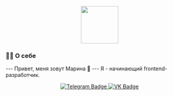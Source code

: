 <div id='header' align='center' >
  <img src='https://encrypted-tbn0.gstatic.com/images?q=tbn:ANd9GcS2zaPBfQpAbVMHsv_FEcX68sc7SuIQd_pjsGENM1bk44SLlvh8MS0RSdQW6b-zcKrb_Ag&usqp=CAU' width='100'>
<!--   <img src="https://komarev.com/ghpvc/?username=Bambyary&style=flat-square&color=blue" alt="Счётчик"/> -->
</div>

### :woman_technologist: О себе

--- Привет, меня зовут Марина :wave: 
--- Я - начинающий frontend-разработчик. 

<div id='footer' align='center'>
  <a href='https://t.me/marinasorokina333'>
    <img src="https://img.shields.io/badge/Telegram-blue?style=for-the-badge&logo=Telegram&logoColor=white" alt="Telegram Badge"/>
  <a/>
  <a href='https://vk.com/ary333'>
    <img src="https://img.shields.io/badge/VK-blue?style=for-the-badge&logo=VK&logoColor=white" alt="VK Badge"/>
  </a>
</div>

